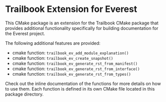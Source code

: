 # Trailbook Extension for Everest

This CMake package is an extension for the Trailbook CMake package
that provides additional functionality specifically for building
documentation for the Everest project.

The following additional features are provided:

* cmake function: `trailbook_ev_add_module_explanation()`
* cmake function: `trailbook_ev_create_snapshot()`
* cmake function: `trailbook_ev_generate_rst_from_manifest()`
* cmake function: `trailbook_ev_generate_rst_from_interface()`
* cmake function: `trailbook_ev_generate_rst_from_types()`

Check out the inline documentation of the functions for more details
on how to use them. Each function is defined in its own CMake file
located in this package directory.
